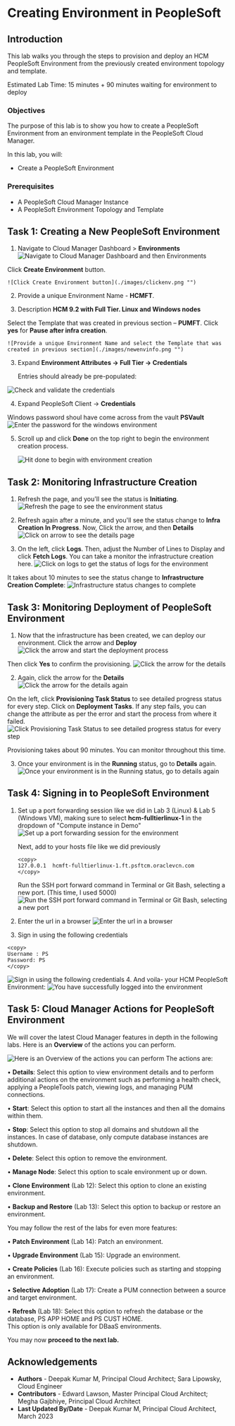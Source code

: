 # Creating Environment in PeopleSoft

## Introduction

This lab walks you through the steps to provision and deploy an HCM PeopleSoft Environment from the previously created environment topology and template.

Estimated Lab Time: 15 minutes + 90 minutes waiting for environment to deploy

### Objectives

The purpose of this lab is to show you how to create a PeopleSoft Environment from an environment template in the PeopleSoft Cloud Manager.

In this lab, you will:
* Create a PeopleSoft Environment

### Prerequisites
- A PeopleSoft Cloud Manager Instance
- A PeopleSoft Environment Topology and Template 

## Task 1: Creating a New PeopleSoft Environment

1. Navigate to Cloud Manager Dashboard > **Environments**  
    ![Navigate to Cloud Manager Dashboard and then Environments](./images/dashenv.png "")

  Click **Create Environment** button.

    ![Click Create Environment button](./images/clickenv.png "")

2. Provide a unique Environment Name - **HCMFT**.

3. Description **HCM 9.2 with Full Tier. Linux and Windows nodes**



 Select the Template that was created in previous section – **PUMFT**. Click **yes** for **Pause after infra creation**.  

    ![Provide a unique Environment Name and select the Template that was created in previous section](./images/newenvinfo.png "")

3. Expand **Environment Attributes -> Full Tier -> Credentials**

    Entries should already be pre-populated:

  ![Check and validate the credentials](./images/credentials.png "")

4. Expand PeopleSoft Client -> **Credentials**

  Windows password shoul have come across from the vault **PSVault**
    ![Enter the password for the windows environment](./images/winenvpass.png "")

5. Scroll up and click **Done** on the top right to begin the environment creation process. 

    ![Hit done to begin with environment creation](./images/envbuild.png "")

## Task 2: Monitoring Infrastructure Creation

1. Refresh the page, and you'll see the status is **Initiating**.
    ![Refresh the page to see the environment status](./images/initiating.png "")

2. Refresh again after a minute, and you'll see the status change to **Infra Creation In Progress**. Now, Click the arrow, and then **Details**
    ![Click on arrow to see the details page](./images/inprogress.png "")

3. On the left, click **Logs**. Then, adjust the Number of Lines to Display and click **Fetch Logs**. You can take a monitor the infrastructure creation here. 
    ![Click on logs to get the status of logs for the environment](./images/fetchlogs.png "")

It takes about 10 minutes to see the status change to **Infrastructure Creation Complete**:
    ![Infrastructure status changes to complete](./images/infracomplete.png "")



## Task 3: Monitoring Deployment of PeopleSoft Environment

1. Now that the infrastructure has been created, we can deploy our environment. Click the arrow and **Deploy**
    ![Click the arrow and start the deployment process](./images/deploynew.png "")

  Then click **Yes** to confirm the provisioning.
    ![Click the arrow for the details](./images/yesdeploy.png "")

2. Again, click the arrow for the **Details**
    ![Click the arrow for the details again](./images/12provisioning.png "")

  On the left, click **Provisioning Task Status** to see detailed progress status for every step. Click on **Deployment Tasks**. If any step fails, you can change the attribute as per the error and start the process from where it failed.
    ![Click Provisioning Task Status to see detailed progress status for every step](./images/tasks.png "")

Provisioning takes about 90 minutes. You can monitor throughout this time.

3. Once your environment is in the **Running** status, go to **Details** again.
    ![Once your environment is in the Running status, go to details again](./images/details.png "")

## Task 4: Signing in to PeopleSoft Environment

1. Set up a port forwarding session like we did in Lab 3 (Linux) & Lab 5 (Windows VM), making sure to select **hcm-fulltierlinux-1** in the dropdown of "Compute instance in Demo"
    ![Set up a port forwarding session for the environment](./images/sshhcm.png "")

    Next, add to your hosts file like we did previously
    ```
    <copy>
    127.0.0.1  hcmft-fulltierlinux-1.ft.psftcm.oraclevcn.com
    </copy>
    ```
    Run the SSH port forward command in  Terminal or Git Bash, selecting a new port. (This time, I used 5000)
    ![Run the SSH port forward command in Terminal or Git Bash, selecting a new port](./images/portfwcommand.png "")
2. Enter the url in a browser
    ![Enter the url in a browser](./images/hcmpia.png "")

3. Sign in using the following credentials

  ```
  <copy>
  Username : PS    
  Password: PS
  </copy>
  ```
  ![Sign in using the following credentials](./images/hcmlogin.png "")
4. And voila- your HCM PeopleSoft Environment:
    ![You have successfully logged into the environment](./images/hcmhome.png "")



## Task 5: Cloud Manager Actions for PeopleSoft Environment

We will cover the latest Cloud Manager features in depth in the following labs. Here is an **Overview** of the actions you can perform.

  ![Here is an Overview of the actions you can perform](./images/actions.png "")
  The actions are:

  • **Details**: Select this option to view environment details and to perform additional actions on the environment such as performing a health check, applying a PeopleTools patch, viewing logs, and managing PUM connections.

  • **Start**: Select this option to start all the instances and then all the domains within them.

  • **Stop**: Select this option to stop all domains and shutdown all the instances. In case of database, only compute database instances are shutdown.

  • **Delete**: Select this option to remove the environment.

  • **Manage Node**: Select this option to scale environment up or down.

  • **Clone Environment** (Lab 12): Select this option to clone an existing environment.

  • **Backup and Restore** (Lab 13): Select this option to backup or restore an environment.

You may follow the rest of the labs for even more features:

  • **Patch Environment** (Lab 14): Patch an environment.

  • **Upgrade Environment** (Lab 15): Upgrade an environment.

  • **Create Policies** (Lab 16): Execute policies such as starting and stopping an environment.

  • **Selective Adoption** (Lab 17): Create a PUM connection between a source and target environment. 

  • **Refresh** (Lab 18): Select this option to refresh the database or the database, PS APP HOME and PS CUST HOME.  
  This option is only available for DBaaS environments.


You may now **proceed to the next lab.**

## Acknowledgements
* **Authors** - Deepak Kumar M, Principal Cloud Architect; Sara Lipowsky, Cloud Engineer
* **Contributors** - Edward Lawson, Master Principal Cloud Architect; Megha Gajbhiye, Principal Cloud Architect
* **Last Updated By/Date** - Deepak Kumar M, Principal Cloud Architect, March 2023
